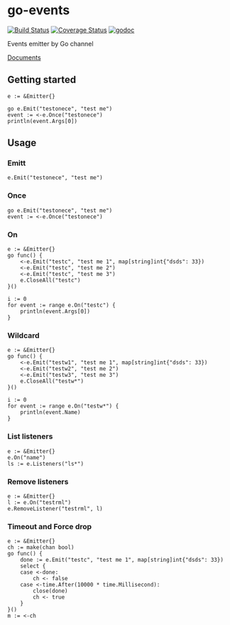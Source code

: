 # go-events
[![Build Status](https://travis-ci.org/Dongss/go-events.svg?branch=master)](https://travis-ci.org/Dongss/go-events.svg?branch=master)
[![Coverage Status](https://coveralls.io/repos/github/Dongss/go-events/badge.svg?branch=master)](https://coveralls.io/github/Dongss/go-events?branch=master)
[![godoc](http://img.shields.io/badge/godoc-reference-blue.svg?style=flat)](https://godoc.org/github.com/Dongss/go-events)

Events emitter by Go channel

[Documents](https://godoc.org/github.com/Dongss/go-events)

## Getting started

```
e := &Emitter{}

go e.Emit("testonece", "test me")
event := <-e.Once("testonece")
println(event.Args[0])
```

## Usage

### Emitt

`e.Emit("testonece", "test me")`

### Once

```
go e.Emit("testonece", "test me")
event := <-e.Once("testonece")
```

### On

```
e := &Emitter{}
go func() {
    <-e.Emit("testc", "test me 1", map[string]int{"dsds": 33})
    <-e.Emit("testc", "test me 2")
    <-e.Emit("testc", "test me 3")
    e.CloseAll("testc")
}()

i := 0
for event := range e.On("testc") {
    println(event.Args[0])
}
```

### Wildcard

```
e := &Emitter{}
go func() {
    <-e.Emit("testw1", "test me 1", map[string]int{"dsds": 33})
    <-e.Emit("testw2", "test me 2")
    <-e.Emit("testw3", "test me 3")
    e.CloseAll("testw*")
}()

i := 0
for event := range e.On("testw*") {
    println(event.Name)
}
```

### List listeners

```
e := &Emitter{}
e.On("name")
ls := e.Listeners("ls*")
```

### Remove listeners

```
e := &Emitter{}
l := e.On("testrml")
e.RemoveListener("testrml", l)
```

### Timeout and Force drop

```
e := &Emitter{}
ch := make(chan bool)
go func() {
    done := e.Emit("testc", "test me 1", map[string]int{"dsds": 33})
    select {
    case <-done:
        ch <- false
    case <-time.After(10000 * time.Millisecond):
        close(done)
        ch <- true
    }
}()
m := <-ch
```